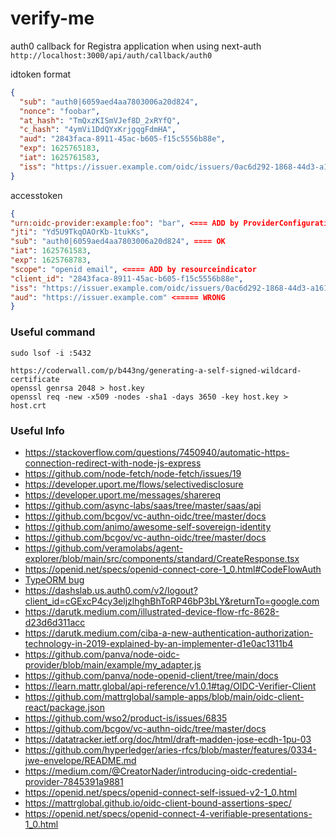# verify-me

auth0 callback for Registra application when using next-auth
`http://localhost:3000/api/auth/callback/auth0`

idtoken format

```json
{
  "sub": "auth0|6059aed4aa7803006a20d824",
  "nonce": "foobar",
  "at_hash": "TmQxzKISmVJef8D_2xRYfQ",
  "c_hash": "4ymVi1DdQYxKrjgqgFdmHA",
  "aud": "2843faca-8911-45ac-b605-f15c5556b88e",
  "exp": 1625765183,
  "iat": 1625761583,
  "iss": "https://issuer.example.com/oidc/issuers/0ac6d292-1868-44d3-a161-923052e11fb8"
}
```

accesstoken

```json
{
"urn:oidc-provider:example:foo": "bar", <=== ADD by ProviderConfiguration extra token claim
"jti": "Yd5U9TkqOAOrKb-1tukKs",
"sub": "auth0|6059aed4aa7803006a20d824", ==== OK
"iat": 1625761583,
"exp": 1625768783,
"scope": "openid email", <==== ADD by resourceindicator
"client_id": "2843faca-8911-45ac-b605-f15c5556b88e",
"iss": "https://issuer.example.com/oidc/issuers/0ac6d292-1868-44d3-a161-923052e11fb8",
"aud": "https://issuer.example.com" <===== WRONG
}
```

### Useful command

```shell
sudo lsof -i :5432

https://coderwall.com/p/b443ng/generating-a-self-signed-wildcard-certificate
openssl genrsa 2048 > host.key
openssl req -new -x509 -nodes -sha1 -days 3650 -key host.key > host.crt
```

### Useful Info

- https://stackoverflow.com/questions/7450940/automatic-https-connection-redirect-with-node-js-express
- https://github.com/node-fetch/node-fetch/issues/19
- https://developer.uport.me/flows/selectivedisclosure
- https://developer.uport.me/messages/sharereq
- https://github.com/async-labs/saas/tree/master/saas/api
- https://github.com/bcgov/vc-authn-oidc/tree/master/docs
- https://github.com/animo/awesome-self-sovereign-identity
- https://github.com/bcgov/vc-authn-oidc/tree/master/docs
- https://github.com/veramolabs/agent-explorer/blob/main/src/components/standard/CreateResponse.tsx
- https://openid.net/specs/openid-connect-core-1_0.html#CodeFlowAuth
- [TypeORM bug](https://github.com/typeorm/typeorm/pull/4257/commits/781e77b15f929286c30bb17c9b12afd0d756395f)
- https://dashslab.us.auth0.com/v2/logout?client_id=cGExcP4cy3eljzlhghBhToRP46bP3bLY&returnTo=google.com
- https://darutk.medium.com/illustrated-device-flow-rfc-8628-d23d6d311acc
- https://darutk.medium.com/ciba-a-new-authentication-authorization-technology-in-2019-explained-by-an-implementer-d1e0ac1311b4
- https://github.com/panva/node-oidc-provider/blob/main/example/my_adapter.js
- https://github.com/panva/node-openid-client/tree/main/docs
- https://learn.mattr.global/api-reference/v1.0.1#tag/OIDC-Verifier-Client
- https://github.com/mattrglobal/sample-apps/blob/main/oidc-client-react/package.json
- https://github.com/wso2/product-is/issues/6835
- https://github.com/bcgov/vc-authn-oidc/tree/master/docs
- https://datatracker.ietf.org/doc/html/draft-madden-jose-ecdh-1pu-03
- https://github.com/hyperledger/aries-rfcs/blob/master/features/0334-jwe-envelope/README.md
- https://medium.com/@CreatorNader/introducing-oidc-credential-provider-7845391a9881
- https://openid.net/specs/openid-connect-self-issued-v2-1_0.html
- https://mattrglobal.github.io/oidc-client-bound-assertions-spec/
- https://openid.net/specs/openid-connect-4-verifiable-presentations-1_0.html
